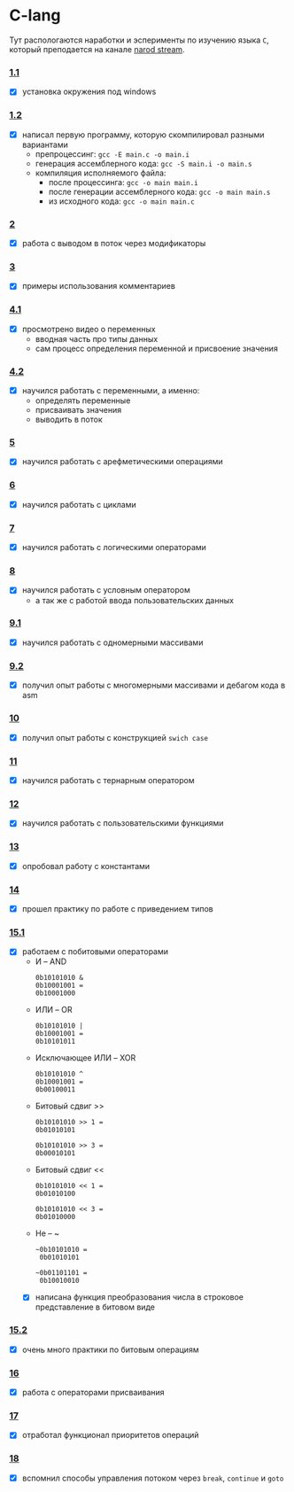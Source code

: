 # C-lang

Тут распологаются наработки и эсперименты по изучению языка `C`, который 
преподается на канале [narod stream](https://www.youtube.com/watch?v=nFt3pJ7j8jE&list=PLJTlt64jBcCvN4H91HAK82-3-QwaqnxlF).

### [1.1](https://www.youtube.com/watch?v=nFt3pJ7j8jE)
- [x] установка окружения под windows
### [1.2](https://www.youtube.com/watch?v=2BcaFTol6vA)
- [x] написал первую программу, которую скомпилировал разными вариантами
  - препроцессинг: `gcc -E main.c -o main.i`
  - генерация ассемблерного кода: `gcc -S main.i -o main.s`
  - компиляция исполняемого файла:
    - после процессинга: `gcc -o main main.i`
    - после генерации ассемблерного кода: `gcc -o main main.s`
    - из исходного кода: `gcc -o main main.c`
### [2](https://www.youtube.com/watch?v=NEADyFxA45A)
- [x] работа с выводом в поток через модификаторы
### [3](https://www.youtube.com/watch?v=1dwazLHIE0k)
- [x] примеры использования комментариев
### [4.1](https://www.youtube.com/watch?v=w4HyWyB-QvY)
- [x] просмотрено видео о переменных
  - вводная часть про типы данных
  - сам процесс определения переменной и присвоение значения
### [4.2](https://www.youtube.com/watch?v=cqBGNyt3Ecw)
- [x] научился работать с переменными, а именно:
  - определять переменные
  - присваивать значения
  - выводить в поток
### [5](https://www.youtube.com/watch?v=i84GEE-CvFI)
- [x] научился работать с арефметическими операциями
### [6](https://www.youtube.com/watch?v=sRpS2aq3XSs)
- [x] научился работать с циклами
### [7](https://www.youtube.com/watch?v=YgedAiB9LLM)
- [x] научился работать с логическими операторами
### [8](https://www.youtube.com/watch?v=a6blS08KVHc)
- [x] научился работать с условным оператором
  - а так же с работой ввода пользовательских данных
### [9.1](https://www.youtube.com/watch?v=tyCFv-WR-B8)
- [x] научился работать с одномерными массивами
### [9.2](https://www.youtube.com/watch?v=clfspMcjQug)
- [x] получил опыт работы с многомерными массивами и дебагом кода в asm
### [10](https://www.youtube.com/watch?v=5Nz3ba21xzA)
- [x] получил опыт работы с конструкцией `swich case`
### [11](https://www.youtube.com/watch?v=rs_Jb51WjqE)
- [x] научился работать с тернарным оператором
### [12](https://www.youtube.com/watch?v=sEdlWJDPG4w)
- [x] научился работать с пользовательскими функциями
### [13](https://www.youtube.com/watch?v=8BENjoklTPc)
- [x] опробовал работу с константами
### [14](https://www.youtube.com/watch?v=LeSSQA3C3v0)
- [x] прошел практику по работе с приведением типов
### [15.1](https://www.youtube.com/watch?v=CtpDkCbaeo0)
- [x] работаем с побитовыми операторами
  - И – AND
    ```
    0b10101010 & 
    0b10001001 =
    0b10001000
    ```
  - ИЛИ – OR
    ```
    0b10101010 |
    0b10001001 =
    0b10101011
    ```
  - Исключающее ИЛИ – XOR
    ```
    0b10101010 ^
    0b10001001 =
    0b00100011
    ```
  - Битовый сдвиг >>
    ```
    0b10101010 >> 1 =
    0b01010101
    
    0b10101010 >> 3 =
    0b00010101
    ```
  - Битовый сдвиг <<
    ```
    0b10101010 << 1 =
    0b01010100
    
    0b10101010 << 3 =
    0b01010000
    ```
  - Не – ~
    ```
    ~0b10101010 =
     0b01010101
    
    ~0b01101101 =
     0b10010010
    ```
  - [x] написана функция преобразования числа в строковое представление в битовом виде
### [15.2](https://www.youtube.com/watch?v=eiGzg5x7Sjg)
  - [x] очень много практики по битовым операциям
### [16](https://www.youtube.com/watch?v=HlPMZD2ib1k)
  - [x] работа с операторами присваивания
### [17](https://www.youtube.com/watch?v=ch1LkDfwE48)
  - [x] отработал функционал приоритетов операций
### [18](https://www.youtube.com/watch?v=XJt68cFFmI0)
  - [x] вспомнил способы управления потоком через `break`, `continue` и `goto`
